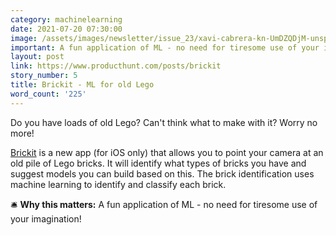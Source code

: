 ```yaml
---
category: machinelearning
date: 2021-07-20 07:30:00
image: /assets/images/newsletter/issue_23/xavi-cabrera-kn-UmDZQDjM-unsplash.jpeg
important: A fun application of ML - no need for tiresome use of your imagination!
layout: post
link: https://www.producthunt.com/posts/brickit
story_number: 5
title: Brickit - ML for old Lego
word_count: '225'
---
```


Do you have loads of old Lego? Can't think what to make with it? Worry no more!

[Brickit](https://www.producthunt.com/posts/brickit) is a new app (for iOS only) that allows you to point your camera at an old pile of Lego bricks. It will identify what types of bricks you have and suggest models you can build based on this. The brick identification uses machine learning to identify and classify each brick.

🛎️ **Why this matters:** A fun application of ML - no need for tiresome use of your imagination!
